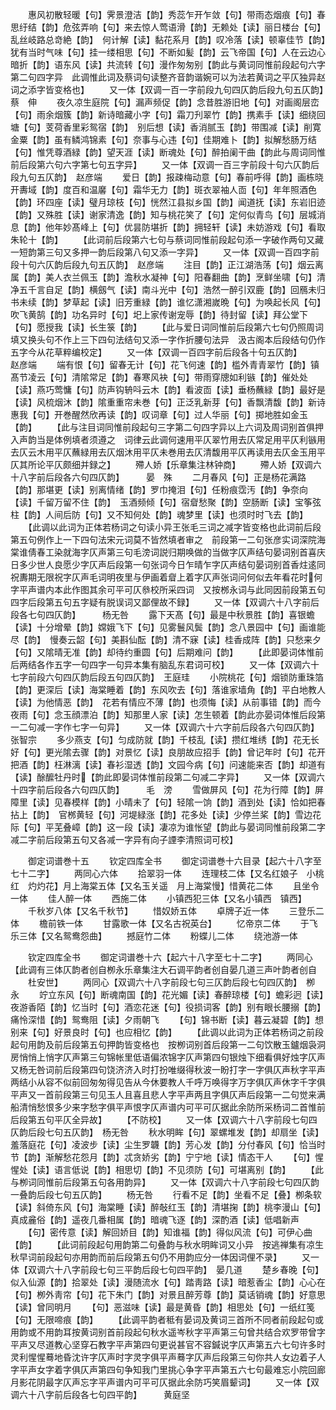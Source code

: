 <!-- { "loadSidebar": true } -->
　　惠风初散轻暖【句】霁景澄洁【韵】秀蕊乍开乍敛【句】带雨态烟痕【句】春思纡结【韵】危弦弄响【句】来去惊人莺语滑【韵】无赖处【读】丽日楼台【句】乱丝岐路总竒絶【韵】　何计解【读】黏花系月【韵】叹冷落【读】顿辜佳节【韵】犹有当时气味【句】挂一缕相思【句】不断如髪【韵】云飞帝国【句】人在云边心暗折【韵】语东风【读】共流转【句】漫作匆匆别【韵此与黄词同惟前段起句六字第二句四字异　此调惟此词及蔡词句读整齐音韵谐婉可以为法若黄词之平仄独异赵词之添字皆变格也】
　　又一体【双调一百一字前段九句四仄韵后段九句五仄韵】　蔡　伸
　　夜久凉生庭院【句】漏声频促【韵】念昔胜游旧地【句】对画阁层峦【句】雨余烟簇【韵】新诗暗藏小字【句】霜刀刋翠竹【韵】携素手【读】细绕回塘【句】芰荷香里彩鸳宿【韵】　别后想【读】香消腻玉【韵】带围减【读】削寛金粟【韵】虽有鳞鸿锦素【句】奈事与心违【句】佳期难卜【韵】拟解愁肠万结【句】惟凭尊酒緑【韵】望天涯【读】断魂处【句】醉拍阑干曲【韵此与周词同惟前后段第六句六字第七句五字异】
　　又一体【双调一百三字前段十句六仄韵后段九句五仄韵】　赵彦端
　　爱日【韵】报疎梅动意【句】春前呼得【韵】画栋晓开夀域【韵】度百和温黁【句】霜华无力【韵】斑衣翠袖人靣【句】年年照酒色【韵】环四座【读】璧月琼枝【句】恍然江县拟乡国【韵】闻道抚【读】东岩旧迹【韵】又殊胜【读】谢家清逸【韵】知与桃花笑了【句】定何似青鸟【句】层城消息【韵】他年妙髙峰上【句】优昙防堪折【韵】拥轻轩【读】未妨游戏【句】看取朱轮十【韵】
　　【此词前后段第六七句与蔡词同惟前段起句添一字破作两句又藏一短韵第三句又多押一韵后段第八句又添一字异】
　　又一体【双调一百四字前段十句六仄韵后段九句五仄韵】　赵彦端
　　注目【韵】正江湖浩荡【句】烟云离属【韵】美人衣兰佩玉【韵】澹秋水凝神【句】阳春翻曲【韵】烹鲜坐啸【句】清净五千言自足【韵】横劔气【读】南斗光中【句】浩然一醉引双鹿【韵】回鴈未归书未续【韵】梦草起【读】旧芳重緑【韵】谁忆潇湘嵗晩【句】为唤起长风【句】吹飞黄鹄【韵】功名异时【句】圯上家传谢宠辱【韵】待封留【读】拜公堂下【句】愿授我【读】长生箓【韵】
　　【此与爱日词同惟前后段第六七句仍照周词填又换头句不作上三下四句法结句又添一字作折腰句法异　汲古阁本后段结句仍作五字今从花草粹编校定】
　　又一体【双调一百四字前后段各十句五仄韵】　　　赵彦端
　　端有恨【句】留春无计【句】花飞何速【韵】槛外青青翠竹【韵】镇髙节凌云【句】清隂常足【韵】春寒风袂【句】带雨穿牕如利镞【韵】催处处【读】燕巧莺慵【句】防声钩辀呌云木【韵】看波靣【读】垂杨蘸緑【韵】最好是【读】风梳烟沐【韵】隂重重帘未巻【句】正泛乳新芽【句】香飘清馥【韵】新诗惠我【句】开巻醒然欣再读【韵】叹词章【句】过人华丽【句】掷地胜如金玉【韵】
　　【此与注目词同惟前段起句三字第二句四字异以上六词及周词别首俱押入声韵当是体例填者须遵之　词律云此调何速用平仄翠竹用去仄常足用平仄利镞用去仄云木用平仄蘸緑用去仄烟沐用平仄未巻用去仄清馥用平仄再读用去仄金玉用平仄其所论平仄颇细并録之】
　　殢人娇【乐章集注林钟商】
　　殢人娇【双调六十八字前后段各六句四仄韵】　　　晏　殊
　　二月春风【句】正是杨花满路【韵】那堪更【读】别离情绪【韵】罗巾掩泪【句】任粉痕霑汚【韵】争奈向【读】千留万留不住【韵】　玉酒频倾【句】宿睂愁聚【韵】空肠断【读】宝筝弦柱【韵】人间后防【句】又不知何处【韵】魂梦里【读】也须时时飞去【韵】
　　【此调以此词为正体若杨词之句读小异王张毛三词之减字皆变格也此词前后段第五句例作上一下四句法宋元词莫不皆然填者审之　前段第一二句张彦实词深院海棠谁倩春工染就海字仄声第三句毛滂词説归期唤做的当做字仄声结句晏词别首喜庆日多少世人良愿少字仄声后段第一句张词今日乍晴乍字仄声结句晏词别首香炷逺同祝夀期无限祝字仄声毛词明夜里与伊画着睂上着字仄声张词问何似去年看花时何字平声谱内本此作图其余可平可仄叅校所采四词　又按桞永词与此同因前段第五句四字后段第五句五字疑有脱误词又鄙俚故不録】
　　又一体【双调六十八字前后段各七句四仄韵】　　　杨无咎
　　露下天髙【句】最是中秋景胜【韵】喜银蟾【读】十分增晕【韵】嫦娥飞下【句】见雾鬟风鬓【韵】念八景园中【句】画谁能尽【韵】　慢奏云韶【句】美斟仙酝【韵】清不寐【读】桂香成阵【韵】只愁来夕【句】又隂晴无准【韵】却待约重圆【句】后期难问【韵】
　　【此即晏词体惟前后两结各作五字一句四字一句异本集有脑乱东君词可校】
　　又一体【双调六十七字前段六句四仄韵后段五句四仄韵】　王庭珪
　　小院桃花【句】烟锁防重珠箔【韵】更深后【读】海棠睡着【韵】东风吹去【句】落谁家墙角【韵】平白地教人【读】为他情恶【韵】　花若有情应不薄【韵】也须悔【读】从前事错【韵】而今夜雨【句】念玉顔漂泊【韵】知那里人家【读】怎生顿着【韵此亦晏词体惟后段第一二句减一字作七字一句异】
　　又一体【双调六十六字前后段各六句四仄韵】　　　张智宗
　　多少燕支【句】匀成防就【韵】千枝乱【读】攒红堆绣【韵】花无长好【句】更光隂去骤【韵】对景忆【读】良朋故应招手【韵】曾记年时【句】花开把酒【韵】枉淋漓【读】春衫湿透【韵】文园今病【句】问速能来否【韵】却道有【读】酴醿牡丹时【韵此即晏词体惟前段第二句减二字异】
　　又一体【双调六十四字前后段各六句四仄韵】　　　毛　滂
　　雪做屏风【句】花为行障【韵】屏障里【读】见春模样【韵】小晴未了【句】轻隂一饷【韵】酒到处【读】恰如把春拈上【韵】　官桞黄轻【句】河堤緑涨【韵】花多处【读】少停兰桨【韵】雪边花际【句】平芜叠嶂【韵】这一段【读】凄凉为谁怅望【韵此与晏词同惟前段第二字减二字前后段第五句又各减一字异有向子諲李清照词可校】

　　御定词谱巻十五
　　钦定四库全书
　　御定词谱巻十六目录【起六十八字至七十二字】
　　两同心六体
　　拾翠羽一体
　　连理枝二体【又名红娘子　小桃红　灼灼花】月上海棠五体【又名玉关遥　月上海棠慢】惜黄花二体
　　且坐令一体
　　佳人醉一体
　　西施二体
　　小镇西犯三体【又名小镇西　镇西】
　　千秋岁八体【又名千秋节】
　　惜奴娇五体
　　卓牌子近一体
　　三登乐二体
　　檐前铁一体
　　甘露歌一体【又名古祝英台】
　　忆帝京二体
　　于飞乐三体【又名鸳鸯怨曲】
　　撼庭竹二体
　　粉蝶儿二体
　　绕池游一体

　　钦定四库全书
　　御定词谱巻十六【起六十八字至七十二字】
　　两同心【此调有三体仄韵者创自栁永乐章集注大石调平韵者创自晏几道三声叶韵者创自
　　杜安世】
　　两同心【双调六十八字前段七句三仄韵后段七句四仄韵】　栁　永
　　竚立东风【句】断魂南国【韵】花光媚【读】春醉琼楼【句】蟾彩迥【读】夜游香陌【韵】忆当时【句】酒恋花迷【句】役损词客【韵】别有眼长腰搦【韵】痛怜深惜【韵】鸳鸯阻【读】夕雨朝飞
　　【句】锦书断【读】暮云凝碧【韵】想别来【句】好景良时【句】也应相忆【韵】
　　【此调以此词为正体若杨词之前段起句用韵及前后段第五句押韵皆变格也　按栁词别首后段第一二句饮散玉鑪烟袅洞房悄悄上悄字仄声第三句锦帐里低语偏浓锦字仄声第四句银烛下细看俱好烛字仄声又杨无咎词前后段第四句饶济济入时打扮唯缀得秋波一盼打字一字俱仄声秋字平声两结小从容不似前回匆匆得见告从今休要教人千呼万唤得字万字俱仄声休字千字俱平声又一首前段第三句见玉人且喜且悲人字平声两且字俱仄声后段第一二句觉来满船清悄愁恨多少来字愁字俱平声恨字仄声谱内可平可仄据此余防所采杨词二首惟前后段第五句平仄全异故】
　　【不防校】
　　又一体【双调六十八字前段七句四仄韵后段七句五仄韵】　杨无咎
　　秋水明眸【句】翠螺堆发【韵】却扇坐【读】羞落庭花【句】凌波步【读】尘生罗韤【韵】芳心发【韵】分付春风【句】恰当时节【韵】渐解愁花怨月【韵】忒贪娇劣【韵】宁宁地【读】情态干人
　　【句】惺惺处【读】语言低说【韵】相思切【韵】不见须防【句】可堪离别【韵】
　　【此与栁词同惟前后段第五句各用韵异】
　　又一体【双调六十八字前段七句四仄韵一叠韵后段七句五仄韵】
　　杨无咎
　　行看不足【韵】坐看不足【叠】栁条软【读】斜倚东风【句】海棠睡【读】醉敧红玉【韵】清堪掬【韵】桃李漫山【句】真成麄俗【韵】遥夜几番相属【韵】暗魂飞逐【韵】深酌酒【读】低唱新声
　　【句】密传意【读】解回娇目【韵】知谁福【韵】得似风流【句】可伊心曲【韵】
　　【此词前段起句用韵第二句叠韵与秋水明眸词又小异　按逃禅集有凉生秋早词前段起句亦用韵而前后段第五句仍不用韵应分一体因词俚不录】
　　又一体【双调六十八字前段七句三平韵后段七句四平韵】　晏几道
　　楚乡春晚【句】似入仙源【韵】拾翠处【读】漫随流水【句】踏靑路【读】暗惹香尘【韵】心心在【句】栁外靑帘【句】花下朱门【韵】对景且醉芳尊【韵】莫话销魂【韵】好意思【读】曾同明月
　　【句】恶滋味【读】最是黄昏【韵】相思处【句】一纸红笺【句】无限啼痕【韵】
　　【此调平韵者秪有晏词及黄词三首所不同者前段起句或用韵或不用韵耳按黄词别首前段起句秋水遥岑秋字平声第三句曾共结合欢罗带曾字平声又尽道教心坚穿石教字平声第四句更说甚官不容鍼说字仄声第五六七句许多时灵利惺惺蓦地昏沈许字仄声时字灵字俱平声蓦字仄声后段第三句你共人女边着子人字平声女字着字俱仄声第四句争知我门里挑心争字平声第五六七句最难忘小院回廊月影花阴最字仄声忘字平声谱内可平可仄据此余防巧笑眉颦词】
　　又一体【双调六十八字前后段各七句四平韵】　　　黄庭坚
